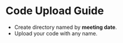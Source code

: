 # Code Upload Guide

- Create directory named by **meeting date**.
- Upload your code with any name.

